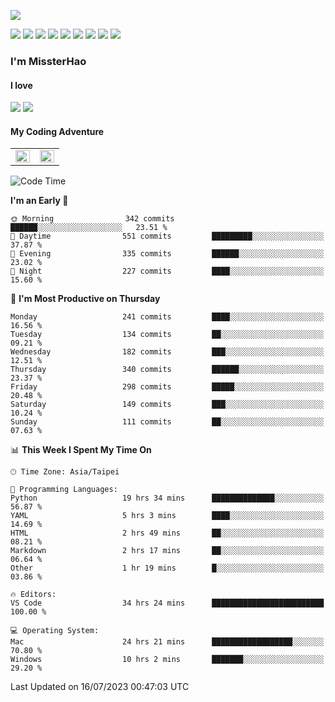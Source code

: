 ![](https://komarev.com/ghpvc/?username=MissterHao&color=ff69b4)

[![](https://img.shields.io/badge/Amazon%20AWS-%23232F3E?logo=amazon-aws&logoColor=white&style=for-the-badge)](https://aws.amazon.com/)
[![](https://img.shields.io/badge/Python-3776AB?style=for-the-badge&logo=python&logoColor=white)](https://www.djangoproject.com/)
[![](https://img.shields.io/badge/Django-092E20?style=for-the-badge&logo=django&logoColor=white)](https://www.python.org/)
[![](https://img.shields.io/badge/Rust-%23EB6400?style=for-the-badge&logo=rust&logoColor=white)](https://www.python.org/)
[![](https://img.shields.io/badge/Flask-23232F3E?style=for-the-badge&logo=flask&logoColor=white)](https://flask.palletsprojects.com/en/2.1.x/)
[![](https://img.shields.io/badge/go-%2300ADD8.svg?&style=for-the-badge&logo=go&logoColor=white)](https://golang.org/)
[![](https://img.shields.io/badge/javascript-%23F7DF1E.svg?&style=for-the-badge&logo=javascript&logoColor=black)](https://www.javascript.com/)
[![](https://img.shields.io/badge/mysql-%234479A1.svg?&style=for-the-badge&logo=mysql&logoColor=white)](https://www.mysql.com/)
[![](https://img.shields.io/badge/docker-%232496ED.svg?&style=for-the-badge&logo=docker&logoColor=white)](https://www.docker.com/)

### I'm MissterHao

#### I love  
![](https://img.shields.io/badge/Netflix-E50914?style=for-the-badge&logo=netflix&logoColor=white)
![](https://img.shields.io/badge/YouTube-FF0000?style=for-the-badge&logo=youtube&logoColor=white)

#### My Coding Adventure
<!-- Readme stats -->
<!-- https://github.com/anuraghazra/github-readme-stats -->
<table>
<tr>
    <td valign="top" width="50%">
    <img src="https://github-readme-stats.vercel.app/api?username=MissterHao&hide_border=true&show_icons=true&locale=en" align="left" style="width: 100%" />
    </td>
    <td valign="top" width="50%">
    <img src="https://github-readme-stats.vercel.app/api/top-langs?username=MissterHao&hide_border=true&show_icons=true&locale=en&layout=compact" align="left" style="width: 100%" />
    </td>
</tr>
</table>  


<!--START_SECTION:waka-->
![Code Time](http://img.shields.io/badge/Code%20Time-796%20hrs%2030%20mins-blue)

**I'm an Early 🐤** 

```text
🌞 Morning                342 commits         ██████░░░░░░░░░░░░░░░░░░░   23.51 % 
🌆 Daytime                551 commits         █████████░░░░░░░░░░░░░░░░   37.87 % 
🌃 Evening                335 commits         ██████░░░░░░░░░░░░░░░░░░░   23.02 % 
🌙 Night                  227 commits         ████░░░░░░░░░░░░░░░░░░░░░   15.60 % 
```
📅 **I'm Most Productive on Thursday** 

```text
Monday                   241 commits         ████░░░░░░░░░░░░░░░░░░░░░   16.56 % 
Tuesday                  134 commits         ██░░░░░░░░░░░░░░░░░░░░░░░   09.21 % 
Wednesday                182 commits         ███░░░░░░░░░░░░░░░░░░░░░░   12.51 % 
Thursday                 340 commits         ██████░░░░░░░░░░░░░░░░░░░   23.37 % 
Friday                   298 commits         █████░░░░░░░░░░░░░░░░░░░░   20.48 % 
Saturday                 149 commits         ███░░░░░░░░░░░░░░░░░░░░░░   10.24 % 
Sunday                   111 commits         ██░░░░░░░░░░░░░░░░░░░░░░░   07.63 % 
```


📊 **This Week I Spent My Time On** 

```text
🕑︎ Time Zone: Asia/Taipei

💬 Programming Languages: 
Python                   19 hrs 34 mins      ██████████████░░░░░░░░░░░   56.87 % 
YAML                     5 hrs 3 mins        ████░░░░░░░░░░░░░░░░░░░░░   14.69 % 
HTML                     2 hrs 49 mins       ██░░░░░░░░░░░░░░░░░░░░░░░   08.21 % 
Markdown                 2 hrs 17 mins       ██░░░░░░░░░░░░░░░░░░░░░░░   06.64 % 
Other                    1 hr 19 mins        █░░░░░░░░░░░░░░░░░░░░░░░░   03.86 % 

🔥 Editors: 
VS Code                  34 hrs 24 mins      █████████████████████████   100.00 % 

💻 Operating System: 
Mac                      24 hrs 21 mins      ██████████████████░░░░░░░   70.80 % 
Windows                  10 hrs 2 mins       ███████░░░░░░░░░░░░░░░░░░   29.20 % 
```


 Last Updated on 16/07/2023 00:47:03 UTC
<!--END_SECTION:waka-->

<!--
**MissterHao/MissterHao** is a ✨ _special_ ✨ repository because its `README.md` (this file) appears on your GitHub profile.

Here are some ideas to get you started:

- 🔭 I’m currently working on ...
- 🌱 I’m currently learning ...
- 👯 I’m looking to collaborate on ...
- 🤔 I’m looking for help with ...
- 💬 Ask me about ...
- 📫 How to reach me: ...
- 😄 Pronouns: ...
- ⚡ Fun fact: ...
-->
